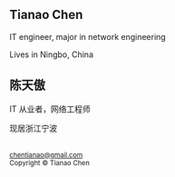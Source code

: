 ## Tianao Chen

IT engineer, major in network engineering

Lives in Ningbo, China

## 陈天傲

IT 从业者，网络工程师

现居浙江宁波

<br />
<small><a href="mailto:chentianao@gmail.com?subject=Visitor%20from%20chentianao.com">chentianao@gmail.com</a></small>

<br />
<small>Copyright © Tianao Chen</small>
